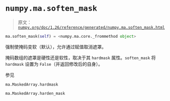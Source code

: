 # `numpy.ma.soften_mask`

> 原文：[`numpy.org/doc/1.26/reference/generated/numpy.ma.soften_mask.html`](https://numpy.org/doc/1.26/reference/generated/numpy.ma.soften_mask.html)

```py
ma.soften_mask(self) = <numpy.ma.core._frommethod object>
```

强制使掩码变软（默认），允许通过赋值取消遮罩。

掩码数组的遮罩是硬性还是软性，取决于其 `hardmask` 属性。`soften_mask` 将 `hardmask` 设置为 `False`（并返回修改后的自身）。

参见

`ma.MaskedArray.hardmask`

`ma.MaskedArray.harden_mask`
